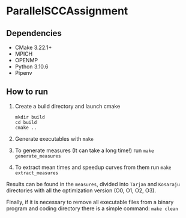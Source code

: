 # ParallelSCCAssignment

## Dependencies

* CMake 3.22.1+
* MPICH
* OPENMP
* Python 3.10.6
* Pipenv

## How to run

1. Create a build directory and launch cmake

   ```batch
   mkdir build
   cd build
   cmake ..
   ```

2. Generate executables with `make`
3. To generate measures (It can take a long time!) run `make generate_measures` 
4. To extract mean times and speedup curves from them run `make extract_measures`

Results can be found in the `measures`, divided into `Tarjan` and `Kosaraju` directories with all the optimization version (O0, O1, O2, O3).

Finally, if it is necessary to remove all executable files from a binary program and coding directory there is a simple command: `make clean`